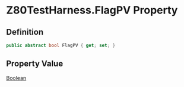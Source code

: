 # Z80TestHarness.FlagPV Property
## Definition

```c#
public abstract bool FlagPV { get; set; }
```

## Property Value

[Boolean](https://learn.microsoft.com/en-gb/dotnet/api/System.Boolean)
